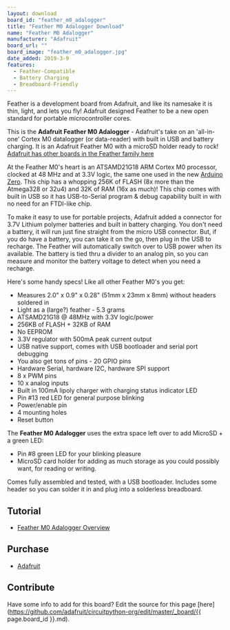 ```yaml
---
layout: download
board_id: "feather_m0_adalogger"
title: "Feather M0 Adalogger Download"
name: "Feather M0 Adalogger"
manufacturer: "Adafruit"
board_url: ""
board_image: "feather_m0_adalogger.jpg"
date_added: 2019-3-9
features:
  - Feather-Compatible
  - Battery Charging
  - Breadboard-Friendly
---
```


Feather is a development board from Adafruit, and like its namesake it is thin, light, and lets you fly! Adafruit designed Feather to be a new open standard for portable microcontroller cores.

This is the **Adafruit Feather M0 Adalogger** - Adafruit's take on an 'all-in-one' Cortex M0 datalogger (or data-reader) with built in USB and battery charging. It is an Adafruit Feather M0 with a microSD holder ready to rock! [Adafruit has other boards in the Feather family here](https://www.adafruit.com/feather)

At the Feather M0's heart is an ATSAMD21G18 ARM Cortex M0 processor, clocked at 48 MHz and at 3.3V logic, the same one used in the new [Arduino Zero](https://www.adafruit.com/products/2843). This chip has a whopping 256K of FLASH (8x more than the Atmega328 or 32u4) and 32K of RAM (16x as much)! This chip comes with built in USB so it has USB-to-Serial program & debug capability built in with no need for an FTDI-like chip.

To make it easy to use for portable projects, Adafruit added a connector for 3.7V Lithium polymer batteries and built in battery charging. You don't need a battery, it will run just fine straight from the micro USB connector. But, if you do have a battery, you can take it on the go, then plug in the USB to recharge. The Feather will automatically switch over to USB power when its available. The battery is tied thru a divider to an analog pin, so you can measure and monitor the battery voltage to detect when you need a recharge.

Here's some handy specs! Like all other Feather M0's you get:

*   Measures 2.0" x 0.9" x 0.28" (51mm x 23mm x 8mm) without headers soldered in
*   Light as a (large?) feather - 5.3 grams
*   ATSAMD21G18 @ 48MHz with 3.3V logic/power
*   256KB of FLASH + 32KB of RAM
*   No EEPROM
*   3.3V regulator with 500mA peak current output
*   USB native support, comes with USB bootloader and serial port debugging
*   You also get tons of pins - 20 GPIO pins
*   Hardware Serial, hardware I2C, hardware SPI support
*   8 x PWM pins
*   10 x analog inputs
*   Built in 100mA lipoly charger with charging status indicator LED
*   Pin #13 red LED for general purpose blinking
*   Power/enable pin
*   4 mounting holes
*   Reset button

The **Feather M0 Adalogger** uses the extra space left over to add MicroSD + a green LED:

*   Pin #8 green LED for your blinking pleasure
*   MicroSD card holder for adding as much storage as you could possibly want, for reading or writing.

Comes fully assembled and tested, with a USB bootloader. Includes some header so you can solder it in and plug into a solderless breadboard.

## Tutorial

- [Feather M0 Adalogger Overview](https://learn.adafruit.com/adafruit-feather-m0-adalogger)

## Purchase

* [Adafruit](https://www.adafruit.com/product/2796)

## Contribute

Have some info to add for this board? Edit the source for this page [here](https://github.com/adafruit/circuitpython-org/edit/master/_board/{{ page.board_id }}.md).
